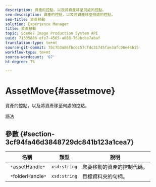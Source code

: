 ```yaml
---
description: 資產的控點，以及將資產移至何處的控點。
seo-description: 資產的控點，以及將資產移至何處的控點。
seo-title: 資產移動
solution: Experience Manager
title: 資產移動
topic: Scene7 Image Production System API
uuid: 71335886-efe7-4565-a088-769bcbe7abaf
translation-type: tm+mt
source-git-commit: 7bc7b3a86fbcdc57cfdc31745fae3afc06e44b15
workflow-type: tm+mt
source-wordcount: '67'
ht-degree: 7%

---
```



# AssetMove{#assetmove}

資產的控點，以及將資產移至何處的控點。

語法

## 參數 {#section-3cf94fa46d3848729dc841b123a1cea7}

| 名稱 | 類型 | 說明 |
|---|---|---|
| ` *`assetHandle`*` | `xsd:string` | 您要移動的資產的控制代碼。 |
| ` *`folderHandle`*` | `xsd:string` | 目標資料夾的句柄。 |

